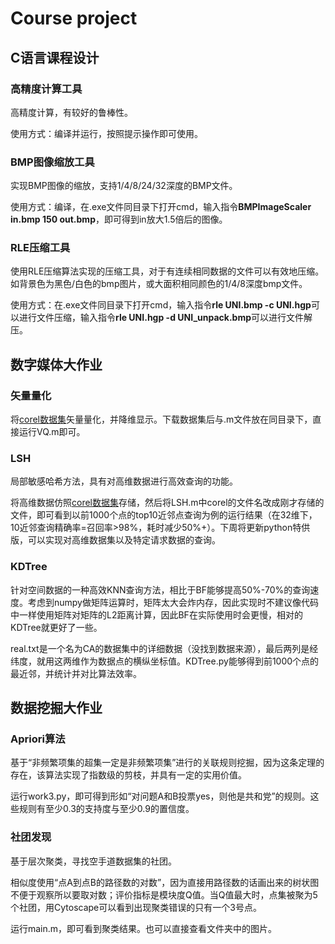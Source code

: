 # Course project
## C语言课程设计
### 高精度计算工具
 高精度计算，有较好的鲁棒性。
 
 使用方式：编译并运行，按照提示操作即可使用。
### BMP图像缩放工具
 实现BMP图像的缩放，支持1/4/8/24/32深度的BMP文件。
 
 使用方式：编译，在.exe文件同目录下打开cmd，输入指令**BMPImageScaler in.bmp 150 out.bmp**，即可得到in放大1.5倍后的图像。
### RLE压缩工具
 使用RLE压缩算法实现的压缩工具，对于有连续相同数据的文件可以有效地压缩。如背景色为黑色/白色的bmp图片，或大面积相同颜色的1/4/8深度bmp文件。
 
 使用方式：在.exe文件同目录下打开cmd，输入指令**rle UNI.bmp -c UNI.hgp**可以进行文件压缩，输入指令**rle UNI.hgp -d UNI_unpack.bmp**可以进行文件解压。
 
## 数字媒体大作业
### 矢量量化
 将[corel数据集](https://languageresources.github.io/2018/06/24/%E5%88%98%E6%99%93_Corel%20Image%20Features%E6%95%B0%E6%8D%AE%E9%9B%86/)矢量量化，并降维显示。下载数据集后与.m文件放在同目录下，直接运行VQ.m即可。
### LSH
 局部敏感哈希方法，具有对高维数据进行高效查询的功能。
 
 将高维数据仿照[corel数据集](https://languageresources.github.io/2018/06/24/%E5%88%98%E6%99%93_Corel%20Image%20Features%E6%95%B0%E6%8D%AE%E9%9B%86/)存储，然后将LSH.m中corel的文件名改成刚才存储的文件，即可看到以前1000个点的top10近邻点查询为例的运行结果（在32维下，10近邻查询精确率=召回率>98%，耗时减少50%+）。下周将更新python特供版，可以实现对高维数据集以及特定请求数据的查询。
### KDTree
 针对空间数据的一种高效KNN查询方法，相比于BF能够提高50%-70%的查询速度。考虑到numpy做矩阵运算时，矩阵太大会炸内存，因此实现时不建议像代码中一样使用矩阵对矩阵的L2距离计算，因此BF在实际使用时会更慢，相对的KDTree就更好了一些。
 
 real.txt是一个名为CA的数据集中的详细数据（没找到数据来源），最后两列是经纬度，就用这两维作为数据点的横纵坐标值。KDTree.py能够得到前1000个点的最近邻，并统计并对比算法效率。

## 数据挖掘大作业
### Apriori算法
基于“非频繁项集的超集一定是非频繁项集”进行的关联规则挖掘，因为这条定理的存在，该算法实现了指数级的剪枝，并具有一定的实用价值。

运行work3.py，即可得到形如“对问题A和B投票yes，则他是共和党”的规则。这些规则有至少0.3的支持度与至少0.9的置信度。
### 社团发现
基于层次聚类，寻找空手道数据集的社团。

相似度使用“点A到点B的路径数的对数”，因为直接用路径数的话画出来的树状图不便于观察所以要取对数；评价指标是模块度Q值。当Q值最大时，点集被聚为5个社团，用Cytoscape可以看到出现聚类错误的只有一个3号点。

运行main.m，即可看到聚类结果。也可以直接查看文件夹中的图片。

